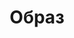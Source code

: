---
layout: tag
title: Образ
titles: Образы
slug: visio
priority: 14
description: Знаменательные образы.
sortby: date
---